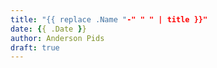 ```yaml
---
title: "{{ replace .Name "-" " " | title }}"
date: {{ .Date }}
author: Anderson Pids
draft: true
---
```


